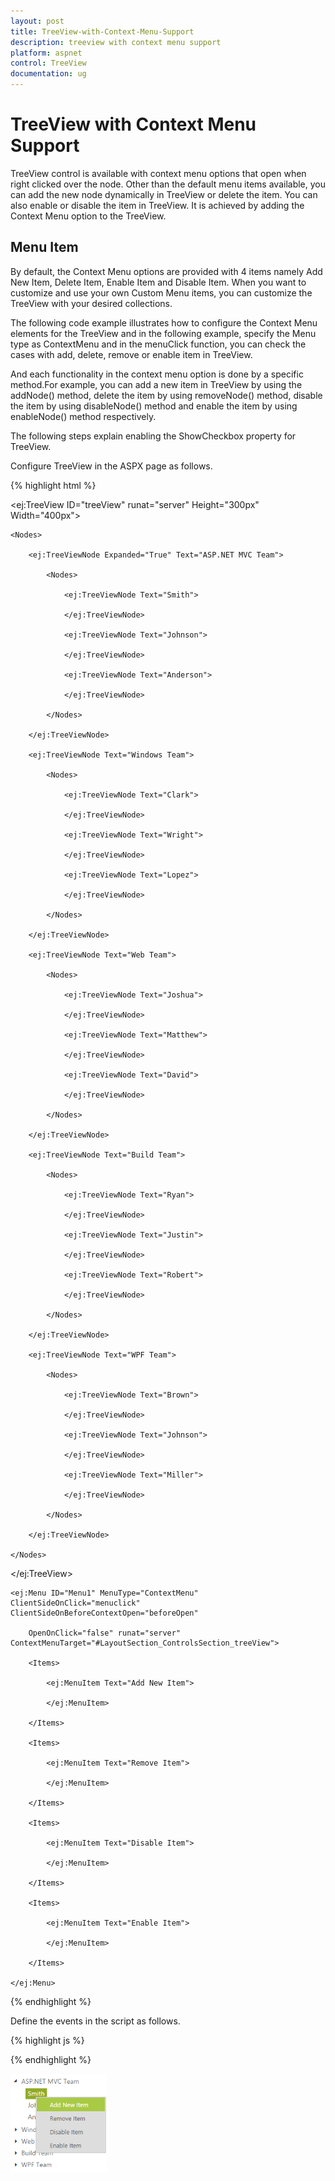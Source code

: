 ```yaml
---
layout: post
title: TreeView-with-Context-Menu-Support
description: treeview with context menu support
platform: aspnet
control: TreeView
documentation: ug
---
```


# TreeView with Context Menu Support

TreeView control is available with context menu options that open when right clicked over the node. Other than the default menu items available, you can add the new node dynamically in TreeView or delete the item. You can also enable or disable the item in TreeView. It is achieved by adding the Context Menu option to the TreeView.

## Menu Item

By default, the Context Menu options are provided with 4 items namely Add New Item, Delete Item, Enable Item and Disable Item. When you want to customize and use your own Custom Menu items, you can customize the TreeView with your desired collections. 

The following code example illustrates how to configure the Context Menu elements for the TreeView and in the following example, specify the Menu type as ContextMenu and in the menuClick function, you can check the cases with add, delete, remove or enable item in TreeView. 

And each functionality in the context menu option is done by a specific method.For example, you can add a new item in TreeView by using the addNode() method, delete the item by using removeNode() method, disable the item by using disableNode() method and enable the item by using enableNode() method respectively.

The following steps explain enabling the ShowCheckbox property for TreeView.

Configure TreeView in the ASPX page as follows.

{% highlight html %}

<ej:TreeView ID="treeView" runat="server" Height="300px" Width="400px">

    <Nodes>

        <ej:TreeViewNode Expanded="True" Text="ASP.NET MVC Team">

            <Nodes>

                <ej:TreeViewNode Text="Smith">

                </ej:TreeViewNode>

                <ej:TreeViewNode Text="Johnson">

                </ej:TreeViewNode>

                <ej:TreeViewNode Text="Anderson">

                </ej:TreeViewNode>

            </Nodes>

        </ej:TreeViewNode>

        <ej:TreeViewNode Text="Windows Team">

            <Nodes>

                <ej:TreeViewNode Text="Clark">

                </ej:TreeViewNode>

                <ej:TreeViewNode Text="Wright">

                </ej:TreeViewNode>

                <ej:TreeViewNode Text="Lopez">

                </ej:TreeViewNode>

            </Nodes>

        </ej:TreeViewNode>

        <ej:TreeViewNode Text="Web Team">

            <Nodes>

                <ej:TreeViewNode Text="Joshua">

                </ej:TreeViewNode>

                <ej:TreeViewNode Text="Matthew">

                </ej:TreeViewNode>

                <ej:TreeViewNode Text="David">

                </ej:TreeViewNode>

            </Nodes>

        </ej:TreeViewNode>

        <ej:TreeViewNode Text="Build Team">

            <Nodes>

                <ej:TreeViewNode Text="Ryan">

                </ej:TreeViewNode>

                <ej:TreeViewNode Text="Justin">

                </ej:TreeViewNode>

                <ej:TreeViewNode Text="Robert">

                </ej:TreeViewNode>

            </Nodes>

        </ej:TreeViewNode>

        <ej:TreeViewNode Text="WPF Team">

            <Nodes>

                <ej:TreeViewNode Text="Brown">

                </ej:TreeViewNode>

                <ej:TreeViewNode Text="Johnson">

                </ej:TreeViewNode>

                <ej:TreeViewNode Text="Miller">

                </ej:TreeViewNode>

            </Nodes>

        </ej:TreeViewNode>

    </Nodes>

</ej:TreeView>

</div>

<div>

    <ej:Menu ID="Menu1" MenuType="ContextMenu" ClientSideOnClick="menuclick" ClientSideOnBeforeContextOpen="beforeOpen"

        OpenOnClick="false" runat="server" ContextMenuTarget="#LayoutSection_ControlsSection_treeView">

        <Items>

            <ej:MenuItem Text="Add New Item">

            </ej:MenuItem>

        </Items>

        <Items>

            <ej:MenuItem Text="Remove Item">

            </ej:MenuItem>

        </Items>

        <Items>

            <ej:MenuItem Text="Disable Item">

            </ej:MenuItem>

        </Items>

        <Items>

            <ej:MenuItem Text="Enable Item">

            </ej:MenuItem>

        </Items>

    </ej:Menu>

</div>





{% endhighlight %}

Define the events in the script as follows.

{% highlight js %}

<script type="text/javascript" class="jsScript">

    var tabIndex = 1, treeviewObj, selectedNode;

    $(function () {

        treeviewObj = $("#<%=treeView.ClientID%>").data("ejTreeView");

    });

    function beforeOpen(args) {

        if (!$(args.target).hasClass("e-text"))

            args.cancel = true;

        else {

            selectedNode = args.target;

            treeviewObj.selectNode(selectedNode);

        }

    }

    function menuclick(args) {

        if (args.events.text == "Add New Item") {

            treeviewObj.addNode("Item" + tabIndex, null, selectedNode);

            tabIndex++;

        }

        else if (args.events.text == "Remove Item") {

            treeviewObj.removeNode(selectedNode);

        }

        else if (args.events.text == "Disable Item") {

            treeviewObj.disableNode(selectedNode);

        }

        else if (args.events.text == "Enable Item") {

            treeviewObj.enableNode(selectedNode);

        }

    }

</script>



{% endhighlight %}

![](TreeView-with-Context-Menu-Support_images/TreeView-with-Context-Menu-Support_img1.png) 




